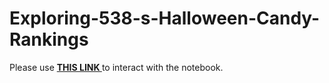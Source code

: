 # Exploring-538-s-Halloween-Candy-Rankings
Please use <a href="https://nbviewer.jupyter.org/github/kpourang/Exploring-538-s-Halloween-Candy-Rankings/blob/main/notebook.ipynb"> <b> THIS LINK </b></a> to interact with the notebook.

